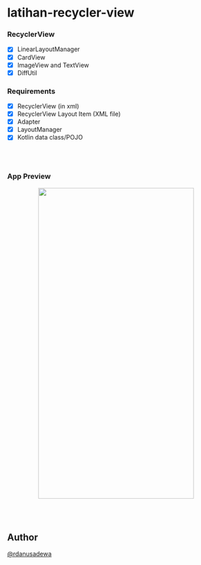 # latihan-recycler-view

### RecyclerView

- [x] LinearLayoutManager
- [x] CardView
- [x] ImageView and TextView
- [x] DiffUtil

### Requirements
- [x] RecyclerView (in xml)
- [x] RecyclerView Layout Item (XML file)
- [x] Adapter
- [x] LayoutManager
- [x] Kotlin data class/POJO

<br></br>

### App Preview

<p align="center">
  <img width=360 height=720 src="https://user-images.githubusercontent.com/96525733/188953016-91d4c36d-91bf-4fd0-8f32-a827052c3bcb.png">

</p>

<br></br>

## Author

[@rdanusadewa](https://www.instagram.com/rdanusadewa/)
